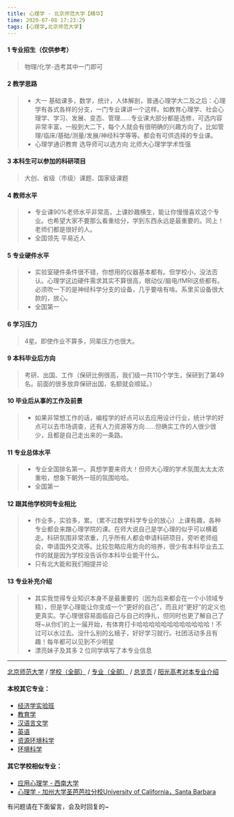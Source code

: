 ```yaml
---
title: 心理学 - 北京师范大学【精华】
time: 2020-07-08 17:23:29
tags: [心理学,北京师范大学]
---
```

#### 1 专业招生（仅供参考）  
> 物理/化学-选考其中一门即可


#### 2 教学思路
> - 大一 基础课多，数学，统计，人体解剖，普通心理学大二及之后：心理学有各式各样的分支，一门专业课讲一个这样。如教育心理学、社会心理学、学习、发展、变态、管理……专业课大部分都是选修，可选内容非常丰富，一般到大二下，每个人就会有很明确的兴趣方向了，比如管理/临床/基础/测量/发展/神经科学等等。都会有可供选择的专业课。
> - 心理学通识教育 选导师可以选方向 北师大心理学学术性强


#### 3 本科生可以参加的科研项目
> 大创、省级（市级）课题、国家级课题


#### 4 教师水平
> - 专业课90%老师水平非常高，上课妙趣横生，能让你慢慢喜欢这个专业。也希望大家不要那么看重给分，学到东西永远是最重要的。同上！老师们都是很好的人。
> - 全国领先 平易近人


#### 5 专业硬件水平
> - 实验室硬件条件很不错，你想用的仪器基本都有。但学校小，没法否认。心理学这边硬件需求其实不算很高，眼动仪/脑电/fMRI这些都有。必须吹一下的是神经科学分支的设备，几乎要啥有啥。系里买设备很大款的，放心。
> - 全国第一


#### 6 学习压力
> 4星。即使作业不算多，同辈压力也很大。


#### 9 本科毕业后方向
> 考研、出国、工作（保研比例很高，我们级一共110个学生，保研到了第49名。前面的很多放弃保研出国，名额就会顺延。）


#### 10 毕业后从事的工作及前景
> - 如果非常想工作的话，编程学的好点可以去应用设计行业，统计学的好点可以去市场调查，还有人力资源等方向……但确实工作的人很少很少，且都是自己走出来的一条路。


#### 11 专业总体水平
> - 专业全国排名第一。真想学要来师大！但师大心理的学术氛围太太太浓重啦，想象下朝外一班的氛围哈哈。
> - 全国第一


#### 12 跟其他学校同专业相比
> - 作业多，实验多，累。（累不过数学科学专业的放心）上课有趣，各种专业都会来蹭心理学院的课。在师大说自己是学心理的似乎可以横着走。科研氛围非常浓重，几乎所有人都会申请科研项目，旁听老师组会，申请国外交流等。比较忽略应用方向的培养，很少有本科毕业去工作的就是因为学校没告诉你本科毕业能干什么。
> - 只有北大能和我们相提并论


#### 13 专业补充介绍
> - 其实我觉得专业知识本身不是最重要的（因为后来都会在一个小领域专精），但是学心理能让你变成一个“更好的自己”，而且对“更好”的定义也更真实。学心理很容易面临自己与自己的挣扎，但同时也更了解自己了呀~从你们的上一届开始，有体育打卡哈哈哈哈哈哈哈哈哈哈哈哈！不过可以水过去。没什么别的幺蛾子，好好学习就行。社团活动多且有趣！每年都可以见到不少明星
> - 漂亮妹子及其多
2 位同学填写了本专业信息

***

[北京师范大学](https://univgo.github.io/2020/07/08/北京师范大学) / [学校（全部）](https://univgo.github.io/2020/07/09/学校汇总页) / [专业（全部）](https://univgo.github.io/2020/07/09/专业汇总页) / [总览页](https://univgo.github.io/2020/07/09/总览) / [阳光高考对本专业介绍](http://gaokao.chsi.com.cn/sch/zyk/view.do?schId=73394602&specId=73384076)

#### 本校其它专业：
- [经济学实验班](https://univgo.github.io/2020/07/08/经济学实验班%20-%20北京师范大学)
- [教育学](https://univgo.github.io/2020/07/08/教育学%20-%20北京师范大学)
- [汉语言文学](https://univgo.github.io/2020/07/08/汉语言文学%20-%20北京师范大学)
- [英语](https://univgo.github.io/2020/07/08/英语%20-%20北京师范大学)
- [资源环境科学](https://univgo.github.io/2020/07/08/资源环境科学%20-%20北京师范大学)
- [环境科学](https://univgo.github.io/2020/07/08/环境科学%20-%20北京师范大学)

#### 其它学校相似专业：
- [应用心理学 - 西南大学](https://univgo.github.io/2020/07/08/应用心理学%20-%20西南大学)
- [心理学 - 加州大学圣芭芭拉分校University of California，Santa Barbara](https://univgo.github.io/2020/07/08/心理学%20-%20加州大学圣芭芭拉分校University%20of%20California，Santa%20Barbara) 


有问题请在下面留言，会及时回复的~
